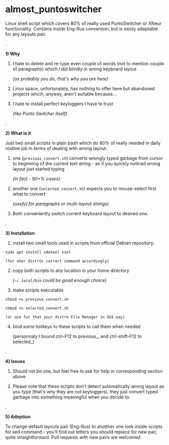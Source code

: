 # almost_puntoswitcher
Linux shell script which covers 80% of really used PuntoSwitcher or XNeur functionality. Contains inside Eng-Rus conversion, but is easily adaptable for any layouts pair.

.

**1) Why**

1. I hate to delete and re-type even couple of words (not to mention couple of paragraphs) which I did blindly in wrong keyboard layout

    _(as probably you do, that's why you are here)_

2. Linux space, unfortunately, has nothing to offer here but abandoned projects whcih, anyway, aren't suitable because...

3. I hate to install perfect keyloggers I have to trust
  
     _(like Punto Switcher itself)_

.


**2) What is it**

Just two small scripts in plain bash which do 80% of really needed in daily routine job in terms of dealing with wrong layout:

1. one (`previous_convert.sh`) converts wrongly typed garbage from cursor to beginning of the current text string - as if you quickly noticed wrong layout just started typing

    _(in fact - 90+% cases)_

2. another one (`selected_convert.sh`) expects you to mouse-select first what to convert

     _(useful for paragraphs or multi-layout strings)_

3. Both conveniently switch current keyboard layout to desired one.

.

**3) Installation**

1. install two small tools used in scripts from official Debian repository:

  `sudo apt install xdotool xsel`

    (for oher distros correct command accordingly)

2. copy both scripts to any location in your home directory

    _(`~/.local/bin` could be good enough choice)_

3. make scripts executable

  `chmod +x previous_convert.sh`

  `chmod +x selected_convert.sh`

    (or use for that your distro File Manager in GUI-way) 

4. bind some hotkeys to these scripts to call them when needed

    (personnaly I bound ctrl-F12 to previous_, and ctrl-shift-F12 to selected_)

.

**4) Issues**

1. Should not be one, but feel free to ask for help in corresponding section above.

2. Please note that these scripts don't detect automatically wrong layout as you type (that's why they are not keyloggers), they just convert typed garbage into something meaningful when you decide to.

.

**5) Adoption**

To change default layouts pair (Eng-Rus) to anotther one look inside scripts for sed command - you'll find out letters you should replace for new pair, quite straightforward. Pull requests with new pairs are welcomed.
